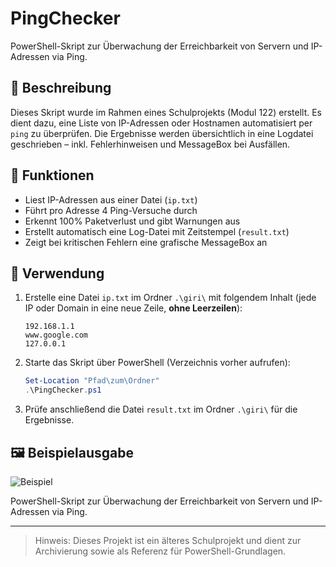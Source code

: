 # PingChecker

PowerShell-Skript zur Überwachung der Erreichbarkeit von Servern und IP-Adressen via Ping.

## 📘 Beschreibung

Dieses Skript wurde im Rahmen eines Schulprojekts (Modul 122) erstellt. Es dient dazu, eine Liste von IP-Adressen oder Hostnamen automatisiert per `ping` zu überprüfen. Die Ergebnisse werden übersichtlich in eine Logdatei geschrieben – inkl. Fehlerhinweisen und MessageBox bei Ausfällen.

## 🔧 Funktionen

- Liest IP-Adressen aus einer Datei (`ip.txt`)
- Führt pro Adresse 4 Ping-Versuche durch
- Erkennt 100% Paketverlust und gibt Warnungen aus
- Erstellt automatisch eine Log-Datei mit Zeitstempel (`result.txt`)
- Zeigt bei kritischen Fehlern eine grafische MessageBox an

## 🚀 Verwendung

1. Erstelle eine Datei `ip.txt` im Ordner `.\giri\` mit folgendem Inhalt (jede IP oder Domain in eine neue Zeile, **ohne Leerzeilen**):

    ```
    192.168.1.1
    www.google.com
    127.0.0.1
    ```

2. Starte das Skript über PowerShell (Verzeichnis vorher aufrufen):

    ```powershell
    Set-Location "Pfad\zum\Ordner"
    .\PingChecker.ps1
    ```

3. Prüfe anschließend die Datei `result.txt` im Ordner `.\giri\` für die Ergebnisse.

## 🖼️ Beispielausgabe

![Beispiel](https://github.com/user-attachments/assets/8e5eedf4-dae7-43d0-84f4-0edd66b8184c)

PowerShell-Skript zur Überwachung der Erreichbarkeit von Servern und IP-Adressen via Ping.

---

> Hinweis: Dieses Projekt ist ein älteres Schulprojekt und dient zur Archivierung sowie als Referenz für PowerShell-Grundlagen.






